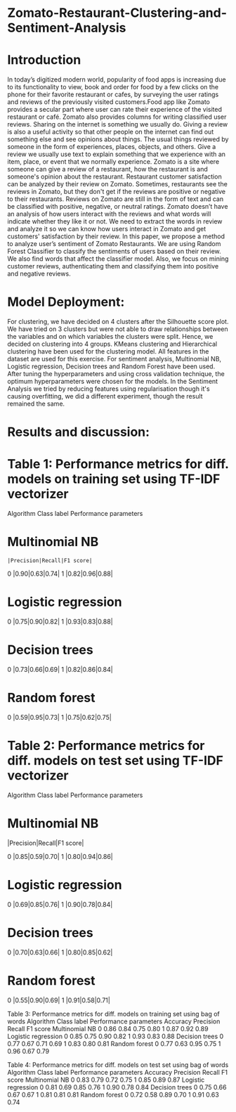 # Zomato-Restaurant-Clustering-and-Sentiment-Analysis

# Introduction
In today’s digitized modern world, popularity of food apps is increasing due to its functionality to view, book and order for food by a few clicks on the phone for their favorite restaurant or cafes, by surveying the user ratings and reviews of the previously visited customers.Food app like Zomato provides a secular part where user can rate their experience of the visited restaurant or café. Zomato also provides columns for writing classified user reviews. Sharing on the internet is something we usually do. Giving a review is also a useful activity so that other people on the internet can find out something else and see opinions about things. The usual things reviewed by someone in the form of experiences, places, objects, and others. Give a review we usually use text to explain something that we experience with an item, place, or event that we normally experience. Zomato is a site where someone can give a review of a restaurant, how the restaurant is and someone's opinion about the restaurant. Restaurant customer satisfaction can be analyzed by their review on Zomato. Sometimes, restaurants see the reviews in Zomato, but they don't get if the reviews are positive or negative to their restaurants. Reviews on Zomato are still in the form of text and can be classified with positive, negative, or neutral ratings. Zomato doesn’t have an analysis of how users interact with the reviews and what words will indicate whether they like it or not. We need to extract the words in review and analyze it so we can know how users interact in Zomato and get customers' satisfaction by their review. In this paper, we propose a method to analyze user’s sentiment of Zomato Restaurants. We are using Random Forest Classifier to classify the sentiments of users based on their review. We also find words that affect the classifier model. Also, we focus on mining customer reviews, authenticating them and classifying them into positive and negative reviews.
# Model Deployment: 
For clustering, we have decided on 4 clusters after the Silhouette score plot. We have tried on 3 clusters but were not able to draw relationships between the variables and on which variables the clusters were split. Hence, we decided on clustering into 4 groups.
KMeans clustering and Hierarchical clustering have been used for the clustering model. All features in the dataset are used for this exercise.
For sentiment analysis, Multinomial NB, Logistic regression, Decision trees and Random Forest have been used. After tuning the hyperparameters and using cross validation technique, the optimum hyperparameters were chosen for the models. In the Sentiment Analysis we tried by reducing features using regularisation though it's causing overfitting, we did a different experiment, though the result remained the same.

# Results and discussion:
# Table 1:  Performance metrics for diff. models on training set using TF-IDF vectorizer
Algorithm   Class label Performance parameters
# Multinomial NB
    
    |Precision|Recall|F1 score|

0   |0.90|0.63|0.74|
1   |0.82|0.96|0.88|

# Logistic regression

0   |0.75|0.90|0.82|
1   |0.93|0.83|0.88|

# Decision trees

0   |0.73|0.66|0.69|
1   |0.82|0.86|0.84|

# Random forest

0   |0.59|0.95|0.73|
1   |0.75|0.62|0.75|


# Table 2: Performance metrics for diff. models on test set using TF-IDF vectorizer
Algorithm   Class label Performance parameters
# Multinomial NB
|Precision|Recall|F1 score|

0  |0.85|0.59|0.70|
1  |0.80|0.94|0.86|

# Logistic regression

0   |0.69|0.85|0.76|
1   |0.90|0.78|0.84|

# Decision trees
0   |0.70|0.63|0.66|
1   |0.80|0.85|0.62|

# Random forest
0   |0.55|0.90|0.69|
1   |0.91|0.58|0.71|






Table 3: Performance metrics for diff. models on training set using bag of words
Algorithm
Class label
Performance parameters
Accuracy
Precision
Recall
F1 score
Multinomial NB
0
0.86
0.84
0.75
0.80
1
0.87
0.92
0.89
Logistic regression
0
0.85
0.75
0.90
0.82
1
0.93
0.83
0.88
Decision trees
0
0.77
0.67
0.71
0.69
1
0.83
0.80
0.81
Random forest
0
0.77
0.63
0.95
0.75
1
0.96
0.67
0.79


Table 4: Performance metrics for diff. models on test set using bag of words
Algorithm
Class label
Performance parameters
Accuracy
Precision
Recall
F1 score
Multinomial NB
0
0.83
0.79
0.72
0.75
1
0.85
0.89
0.87
Logistic regression
0
0.81
0.69
0.85
0.76
1
0.90
0.78
0.84
Decision trees
0
0.75
0.66
0.67
0.67
1
0.81
0.81
0.81
Random forest
0
0.72
0.58
0.89
0.70
1
0.91
0.63
0.74



